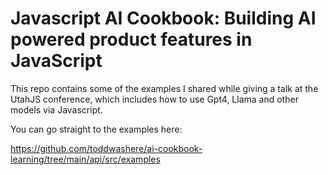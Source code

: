 # Javascript AI Cookbook: Building AI powered product features in JavaScript

This repo contains some of the examples I shared while giving a talk at the UtahJS conference, which includes how to use Gpt4, Llama and other models via Javascript.

You can go straight to the examples here:

https://github.com/toddwashere/ai-cookbook-learning/tree/main/api/src/examples
